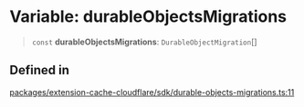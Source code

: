 # Variable: durableObjectsMigrations

> `const` **durableObjectsMigrations**: `DurableObjectMigration`[]

## Defined in

[packages/extension-cache-cloudflare/sdk/durable-objects-migrations.ts:11](https://github.com/andreisergiu98/baeta/blob/e352a1ec749c5b23df693f5f8373ac0b75347349/packages/extension-cache-cloudflare/sdk/durable-objects-migrations.ts#L11)
